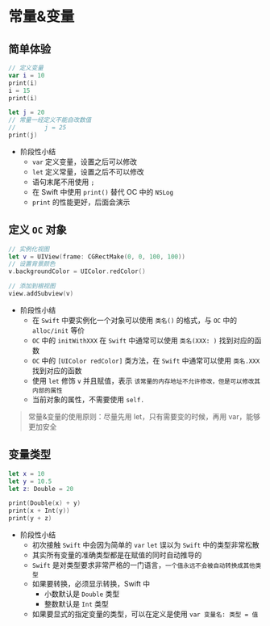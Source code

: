 # 常量&变量

## 简单体验

```swift
// 定义变量
var i = 10
print(i)
i = 15
print(i)

let j = 20
// 常量一经定义不能自改数值
//        j = 25
print(j)
```

* 阶段性小结
    * `var` 定义变量，设置之后可以修改
    * `let` 定义常量，设置之后不可以修改
    * 语句末尾不用使用 `;`
    * 在 Swift 中使用 `print()` 替代 OC 中的 `NSLog`
    * `print` 的性能更好，后面会演示

## 定义 `OC` 对象

```swift
// 实例化视图
let v = UIView(frame: CGRectMake(0, 0, 100, 100))
// 设置背景颜色
v.backgroundColor = UIColor.redColor()

// 添加到根视图
view.addSubview(v)
```

* 阶段性小结
    * 在 `Swift` 中要实例化一个对象可以使用 `类名()` 的格式，与 `OC` 中的 `alloc/init` 等价
    * `OC` 中的 `initWithXXX` 在 `Swift` 中通常可以使用 `类名(XXX: )` 找到对应的函数
    * `OC` 中的 `[UIColor redColor]` 类方法，在 `Swift` 中通常可以使用 `类名.XXX` 找到对应的函数
    * 使用 `let` 修饰 `v` 并且赋值，表示 `该常量的内存地址不允许修改，但是可以修改其内部的属性`
    * 当前对象的属性，不需要使用 `self.`

> 常量&变量的使用原则：尽量先用 let，只有需要变的时候，再用 var，能够更加安全

## 变量类型

```swift
let x = 10
let y = 10.5
let z: Double = 20

print(Double(x) + y)
print(x + Int(y))
print(y + z)
```

* 阶段性小结
    * 初次接触 `Swift` 中会因为简单的 `var` `let` 误以为 `Swift` 中的类型非常松散
    * 其实所有变量的准确类型都是在赋值的同时自动推导的
    * `Swift` 是对类型要求非常严格的一门语言，`一个值永远不会被自动转换成其他类型`
    * 如果要转换，必须显示转换，Swift 中
        * 小数默认是 `Double` 类型
        * 整数默认是 `Int` 类型
    * 如果要显式的指定变量的类型，可以在定义是使用 `var 变量名: 类型 = 值`
